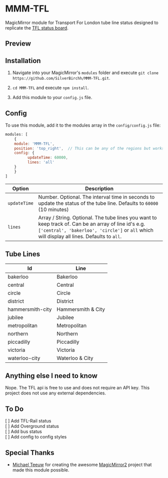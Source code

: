 # MMM-TFL

MagicMirror module for Transport For London tube line status designed to replicate the [TFL status board](https://tfl.gov.uk/tube-dlr-overground/status/).

## Preview

## Installation

1. Navigate into your MagicMirror's `modules` folder and execute `git clone https://github.com/SilverBirchh/MMM-TFL.git`.

2. `cd MMM-TFL` and execute `npm install`.

3. Add this module to your `config.js` file.

## Config

To use this module, add it to the modules array in the `config/config.js` file:
````javascript
modules: [
	{
	module: 'MMM-TFL',
	position: 'top_right',	// This can be any of the regions but works best on either side of the display
	config: {
          updateTime: 60000,
          lines: 'all'
	}
	}
]
````

|Option|Description|
|---|---|
|`updateTime`|Number. Optional. The interval time in seconds to update the status of the tube line. Defaults to `60000` (10 minutes)|
|`lines`|Array / String. Optional. The tube lines you want to keep track of. Can be an array of line id's e.g. `['central', 'bakerloo', 'circle']` or `all` which will display all lines. Defaults to `all`.|

## Tube Lines

|Id|Line|
|---|---|
|bakerloo|Bakerloo|
|central|Central|
|circle|Circle|
|district|District|
|hammersmith-city|Hammersmith & City|
|jubilee|Jubilee|
|metropolitan|Metropolitan|
|northern|Northern|
|piccadilly|Piccadilly|
|victoria|Victoria|
|waterloo-city|Waterloo & City|

## Anything else I need to know

Nope. The TFL api is free to use and does not require an API key. This project does not use any external dependencies.

## To Do

[ ] Add TFL-Rail status </br>
[ ] Add Overground status</br>
[ ] Add bus status</br>
[ ] Add config to config styles</br>

## Special Thanks
- [Michael Teeuw](https://github.com/MichMich) for creating the awesome [MagicMirror2](https://github.com/MichMich/MagicMirror/tree/develop) project that made this module possible.
